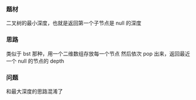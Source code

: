 ### 题材

二叉树的最小深度，也就是返回第一个子节点是 null 的深度

### 思路

类似于 bst 那种，用一个二维数组存放每一个节点
然后依次 pop 出来，返回最近一个 null 的节点的 depth

### 问题

和最大深度的思路混淆了
